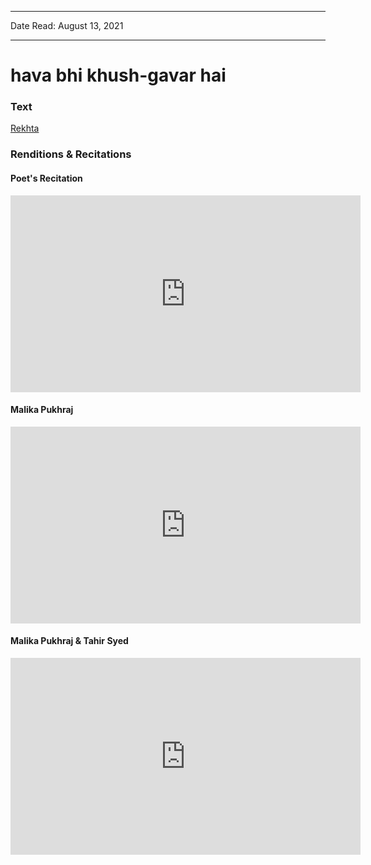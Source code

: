 ***
Date Read: August 13, 2021
***

# hava bhi khush-gavar hai

### Text
[Rekhta](https://www.rekhta.org/nazms/abhii-to-main-javaan-huun-havaa-bhii-khush-gavaar-hai-hafeez-jalandhari-nazms?lang=ur)

### Renditions & Recitations

#### Poet's Recitation

<iframe width="560" height="315" src="https://www.youtube.com/embed/Nhzcri9W5Ro" title="YouTube video player" frameborder="0" allow="accelerometer; autoplay; clipboard-write; encrypted-media; gyroscope; picture-in-picture" allowfullscreen></iframe>

#### Malika Pukhraj

<iframe width="560" height="315" src="https://www.youtube.com/embed/CXlSUXBTDUs" title="YouTube video player" frameborder="0" allow="accelerometer; autoplay; clipboard-write; encrypted-media; gyroscope; picture-in-picture" allowfullscreen></iframe>

#### Malika Pukhraj & Tahir Syed

<iframe width="560" height="315" src="https://www.youtube.com/embed/GUuXAHfQz7k" title="YouTube video player" frameborder="0" allow="accelerometer; autoplay; clipboard-write; encrypted-media; gyroscope; picture-in-picture" allowfullscreen></iframe>

